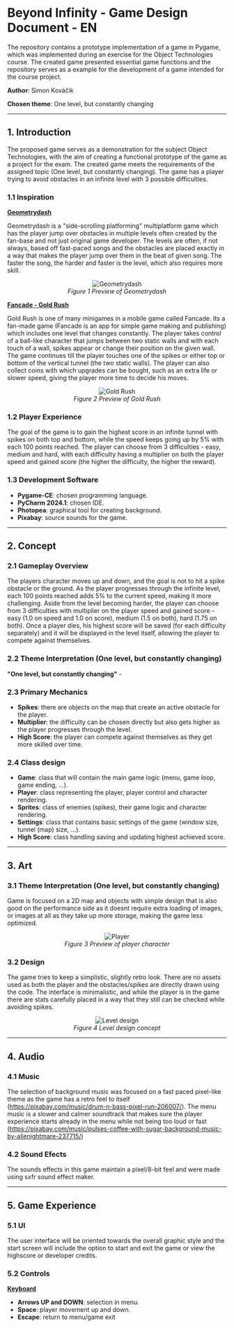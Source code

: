 # **Beyond Infinity - Game Design Document - EN**

The repository contains a prototype implementation of a game in Pygame, which was implemented during an exercise for the Object Technologies course. The created game presented essential game functions and the repository serves as a example for the development of a game intended for the course project.

**Author**: Simon Kováčik

**Chosen theme**: One level, but constantly changing

---
## **1. Introduction**
The proposed game serves as a demonstration for the subject Object Technologies, with the aim of creating a functional prototype of the game as a project for the exam. The created game meets the requirements of the assigned topic (One level, but constantly changing). The game has a player trying to avoid obstacles in an infinite level with 3 possible difficulties.

### **1.1 Inspiration**
<ins>**Geometrydash**</ins>

Geometrydash is a "side-scrolling platforming" multiplatform game which has the player jump over obstacles in multiple levels often created by the fan-base and not just original game developer. The levels are often, if not always, based off fast-paced songs and the obstacles are placed exactly in a way that makes the player jump over them in the beat of given song. The faster the song, the harder and faster is the level, which also requires more skill.

<p align="center">
  <img src="N/A" alt="Geometrydash">
  <br>
  <em>Figure 1 Preview of Geometrydash</em>
</p>

<ins>**Fancade - Gold Rush**</ins>

Gold Rush is one of many minigames in a mobile game called Fancade. Its a fan-made game (Fancade is an app for simple game making and publishing) which includes one level that changes constantly. The player takes control of a ball-like character that jumps between two static walls and with each touch of a wall, spikes appear or change their position on the given wall. The game continues till the player touches one of the spikes or either top or bottom of the vertical tunnel (the two static walls). The player can also collect coins with which upgrades can be bought, such as an extra life or slower speed, giving the player more time to decide his moves. 

<p align="center">
  <img src="N/A" alt="Gold Rush">
  <br>
  <em>Figure 2 Preview of Gold Rush</em>
</p>

### **1.2 Player Experience**
The goal of the game is to gain the highest score in an infinite tunnel with spikes on both top and bottom, while the speed keeps going up by 5% with each 100 points reached. The player can choose from 3 difficulties - easy, medium and hard, with each difficulty having a multiplier on both the player speed and gained score (the higher the difficulty, the higher the reward).

### **1.3 Development Software**
- **Pygame-CE**: chosen programming language.
- **PyCharm 2024.1**: chosen IDE.
- **Photopea**: graphical tool for creating background.
- **Pixabay**: source sounds for the game.

---
## **2. Concept**

### **2.1 Gameplay Overview**
The players character moves up and down, and the goal is not to hit a spike obstacle or the ground. As the player progresses through the infinite level, each 100 points reached adds 5% to the current speed, making it more challenging. Aside from the level becoming harder, the player can choose from 3 difficulties with multiplier on the player speed and gained score - easy (1.0 on speed and 1.0 on score), medium (1.5 on both), hard (1.75 on both). Once a player dies, his highest score will be saved (for each difficulty separately) and it will be displayed in the level itself, allowing the player to compete against themselves.

### **2.2 Theme Interpretation (One level, but constantly changing)**
**"One level, but constantly changing"** - 

### **2.3 Primary Mechanics**
- **Spikes**: there are objects on the map that create an active obstacle for the player.
- **Multiplier**: the difficulty can be chosen directly but also gets higher as the player progresses through the level.
- **High Score**: the player can compete against themselves as they get more skilled over time.

### **2.4 Class design**
- **Game**: class that will contain the main game logic (menu, game loop, game ending, ...).
- **Player**: class representing the player, player control and character rendering.
- **Sprites**: class of enemies (spikes), their game logic and character rendering.
- **Settings**: class that contains basic settings of the game (window size, tunnel (map) size, ...).
- **High Score**: class handling saving and updating highest achieved score.

---
## **3. Art**

### **3.1 Theme Interpretation (One level, but constantly changing)**
Game is focused on a 2D map and objects with simple design that is also good on the performance side as it doesnt require extra loading of images, or images at all as they take up more storage, making the game less optimized.

<p align="center">
  <img src="N/A" alt="Player">
  <br>
  <em>Figure 3 Preview of player character</em>
</p>

### **3.2 Design**
The game tries to keep a simplistic, slightly retro look. There are no assets used as both the player and the obstacles/spikes are directly drawn using the code. The interface is minimalistic, and while the player is in the game there are stats carefully placed in a way that they still can be checked while avoiding spikes.
<p align="center">
  <img src="N/A" alt="Level design">
  <br>
  <em>Figure 4 Level design concept</em>
</p>

---
## **4. Audio**

### **4.1 Music**
The selection of background music was focused on a fast paced pixel-like theme as the game has a retro feel to itself (https://pixabay.com/music/drum-n-bass-pixel-run-206007/). The menu music is a slower and calmer soundtrack that makes sure the player experience starts already in the menu while not being too loud or fast (https://pixabay.com/music/pulses-coffee-with-sugar-background-music-by-alienightmare-237715/)

### **4.2 Sound Efects**
The sounds effects in this game maintain a pixel/8-bit feel and were made using sxfr sound effect maker.

---
## **5. Game Experience**

### **5.1 UI**
The user interface will be oriented towards the overall graphic style and the start screen will include the option to start and exit the game or view the highscore or developer credits.

### **5.2 Controls**
<ins>**Keyboard**</ins>
- **Arrows UP and DOWN**: selection in menu.
- **Space**: player movement up and down.
- **Escape**: return to menu/game exit
